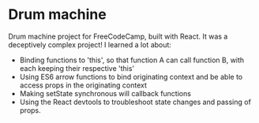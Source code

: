 # Drum machine
Drum machine project for FreeCodeCamp, built with React. It was a deceptively complex project! I learned a lot about:
* Binding functions to 'this', so that function A can call function B, with each keeping their respective 'this'
* Using ES6 arrow functions to bind originating context and be able to access props in the originating context
* Making setState synchronous will callback functions
* Using the React devtools to troubleshoot state changes and passing of props.
